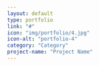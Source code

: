 ```yaml
---
layout: default
type: portfolio
link: "#"
icon: "img/portfolio/4.jpg"
icon-alt: "portfolio-4"
category: "Category"
project-name: "Project Name"
---
```

